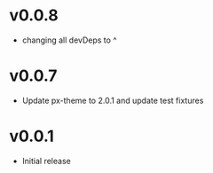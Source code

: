 v0.0.8
==================
* changing all devDeps to ^

v0.0.7
==================
* Update px-theme to 2.0.1 and update test fixtures

v0.0.1
==================
* Initial release
